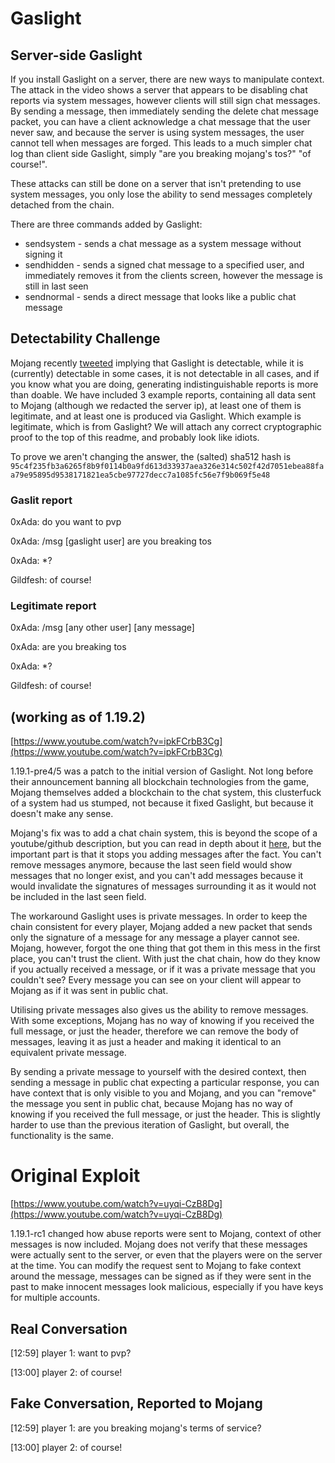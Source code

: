 # Gaslight

## Server-side Gaslight
If you install Gaslight on a server, there are new ways to manipulate context. The attack in the video shows a server that appears to be disabling chat reports via system messages, however clients will still sign chat messages. By sending a message, then immediately sending the delete chat message packet, you can have a client acknowledge a chat message that the user never saw, and because the server is using system messages, the user cannot tell when messages are forged. This leads to a much simpler chat log than client side Gaslight, simply "are you breaking mojang's tos?" "of course!".

These attacks can still be done on a server that isn't pretending to use system messages, you only lose the ability to send messages completely detached from the chain.

There are three commands added by Gaslight:
 - sendsystem - sends a chat message as a system message without signing it
 - sendhidden - sends a signed chat message to a specified user, and immediately removes it from the clients screen, however the message is still in last seen
 - sendnormal - sends a direct message that looks like a public chat message

## Detectability Challenge
Mojang recently [tweeted](https://twitter.com/Minecraft/status/1553077938639085568) implying that Gaslight is detectable, while it is (currently) detectable in some cases, it is not detectable in all cases, and if you know what you are doing, generating indistinguishable reports is more than doable. We have included 3 example reports, containing all data sent to Mojang (although we redacted the server ip), at least one of them is legitimate, and at least one is produced via Gaslight. Which example is legitimate, which is from Gaslight? We will attach any correct cryptographic proof to the top of this readme, and probably look like idiots.

To prove we aren't changing the answer, the (salted) sha512 hash is `95c4f235fb3a6265f8b9f0114b0a9fd613d33937aea326e314c502f42d7051ebea88faa79e95895d9538171821ea5cbe97727decc7a1085fc56e7f9b069f5e48`

### Gaslit report

0xAda: do you want to pvp

0xAda: /msg [gaslight user] are you breaking tos

0xAda: *?

Gildfesh: of course!

### Legitimate report

0xAda: /msg [any other user] [any message]

0xAda: are you breaking tos

0xAda: *?

Gildfesh: of course!

## (working as of 1.19.2)
[https://www.youtube.com/watch?v=ipkFCrbB3Cg](https://www.youtube.com/watch?v=ipkFCrbB3Cg)

1.19.1-pre4/5 was a patch to the initial version of Gaslight. Not long before their announcement banning all blockchain technologies from the game, Mojang themselves added a blockchain to the chat system, this clusterfuck of a system had us stumped, not because it fixed Gaslight, but because it doesn't make any sense.

Mojang's fix was to add a chat chain system, this is beyond the scope of a youtube/github description, but you can read in depth about it [here](https://gist.github.com/kennytv/ed783dd244ca0321bbd882c347892874), but the important part is that it stops you adding messages after the fact. You can't remove messages anymore, because the last seen field would show messages that no longer exist, and you can't add messages because it would invalidate the signatures of messages surrounding it as it would not be included in the last seen field.

The workaround Gaslight uses is private messages. In order to keep the chain consistent for every player, Mojang added a new packet that sends only the signature of a message for any message a player cannot see. Mojang, however, forgot the one thing that got them in this mess in the first place, you can't trust the client. With just the chat chain, how do they know if you actually received a message, or if it was a private message that you couldn't see? Every message you can see on your client will appear to Mojang as if it was sent in public chat.

Utilising private messages also gives us the ability to remove messages. With some exceptions, Mojang has no way of knowing if you received the full message, or just the header, therefore we can remove the body of messages, leaving it as just a header and making it identical to an equivalent private message.

By sending a private message to yourself with the desired context, then sending a message in public chat expecting a particular response, you can have context that is only visible to you and Mojang, and you can "remove" the message you sent in public chat, because Mojang has no way of knowing if you received the full message, or just the header. This is slightly harder to use than the previous iteration of Gaslight, but overall, the functionality is the same.

# Original Exploit

[https://www.youtube.com/watch?v=uyqi-CzB8Dg](https://www.youtube.com/watch?v=uyqi-CzB8Dg)

1.19.1-rc1 changed how abuse reports were sent to Mojang, context of other messages is now included. Mojang does not verify that these messages were actually sent to the server, or even that the players were on the server at the time. You can modify the request sent to Mojang to fake context around the message, messages can be signed as if they were sent in the past to make innocent messages look malicious, especially if you have keys for multiple accounts.

## Real Conversation

[12:59] player 1: want to pvp?

[13:00] player 2: of course!

## Fake Conversation, Reported to Mojang

[12:59] player 1: are you breaking mojang's terms of service?

[13:00] player 2: of course!
